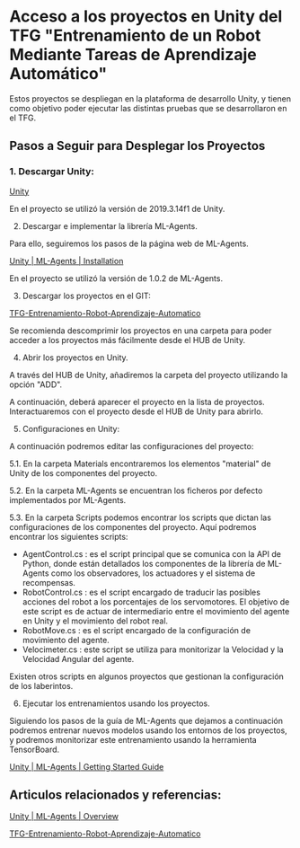 # Acceso a los proyectos en Unity del TFG "Entrenamiento de un Robot Mediante Tareas de Aprendizaje Automático"

Estos proyectos se despliegan en la plataforma de desarrollo Unity, y tienen como objetivo poder ejecutar las distintas pruebas que se desarrollaron en el TFG.

## Pasos a Seguir para Desplegar los Proyectos

### 1. Descargar Unity:

[Unity](https://unity.com/)

En el proyecto se utilizó la versión de 2019.3.14f1 de Unity.

2. Descargar e implementar la librería ML-Agents.

Para ello, seguiremos los pasos de la página web de ML-Agents.

[Unity | ML-Agents | Installation](https://github.com/Unity-Technologies/ml-agents/blob/main/docs/Installation.md)

En el proyecto se utilizó la versión de 1.0.2 de ML-Agents.

3. Descargar los proyectos en el GIT:

[TFG-Entrenamiento-Robot-Aprendizaje-Automatico](https://github.com/cabannas/TFG-Entrenamiento-Robot-Aprendizaje-Automatico)

Se recomienda descomprimir los proyectos en una carpeta para poder acceder a los proyectos más fácilmente desde el HUB de Unity.

4. Abrir los proyectos en Unity.

A través del HUB de Unity, añadiremos la carpeta del proyecto utilizando la opción "ADD".

A continuación, deberá aparecer el proyecto en la lista de proyectos. Interactuaremos con el proyecto desde el HUB de Unity para abrirlo.

5. Configuraciones en Unity:

A continuación podremos editar las configuraciones del proyecto:

5.1. En la carpeta Materials encontraremos los elementos "material" de Unity de los componentes del proyecto.

5.2. En la carpeta ML-Agents se encuentran los ficheros por defecto implementados por ML-Agents.

5.3. En la carpeta Scripts podemos encontrar los scripts que dictan las configuraciones de los componentes del proyecto.
Aquí podremos encontrar los siguientes scripts:
    
* AgentControl.cs : es el script principal que se comunica con la API de Python, donde están detallados los componentes de la librería de ML-Agents como los observadores, los actuadores y el sistema de recompensas.
* RobotControl.cs : es el script encargado de traducir las posibles acciones del robot a los porcentajes de los servomotores. El objetivo de este script es de actuar de intermediario entre el movimiento del agente en Unity y el movimiento del robot real.
* RobotMove.cs : es el script encargado de la configuración de movimiento del agente.
* Velocimeter.cs : este script se utiliza para monitorizar la Velocidad y la Velocidad Angular del agente.

Existen otros scripts en algunos proyectos que gestionan la configuración de los laberintos.

6. Ejecutar los entrenamientos usando los proyectos.

Siguiendo los pasos de la guía de ML-Agents que dejamos a continuación podremos entrenar nuevos modelos usando los entornos de los proyectos, y podremos monitorizar este entrenamiento usando la herramienta TensorBoard.

[Unity | ML-Agents | Getting Started Guide](https://github.com/Unity-Technologies/ml-agents/blob/main/docs/Getting-Started.md)


## Articulos relacionados y referencias:

[Unity | ML-Agents | Overview](https://github.com/Unity-Technologies/ml-agents/blob/main/docs/ML-Agents-Overview.md#summary-and-next-steps)

[TFG-Entrenamiento-Robot-Aprendizaje-Automatico](https://github.com/cabannas/TFG-Entrenamiento-Robot-Aprendizaje-Automatico)
